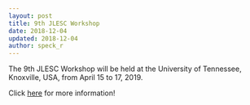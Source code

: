 ```yaml
---
layout: post
title: 9th JLESC Workshop
date: 2018-12-04
updated: 2018-12-04
author: speck_r
---
```

The 9th JLESC Workshop will be held at the University of Tennessee, Knoxville, USA, from April 15 to 17, 2019. 

<!--more-->

Click [here](/events/9th-jlesc-workshop) for more information! 
